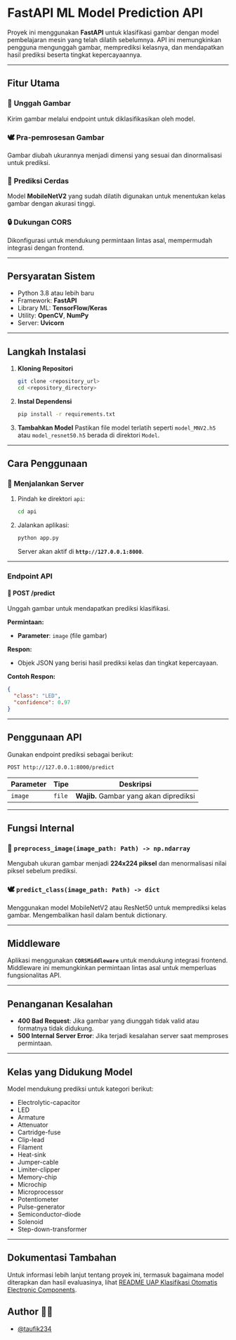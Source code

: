 # FastAPI ML Model Prediction API

Proyek ini menggunakan **FastAPI** untuk klasifikasi gambar dengan model pembelajaran mesin yang telah dilatih sebelumnya. API ini memungkinkan pengguna mengunggah gambar, memprediksi kelasnya, dan mendapatkan hasil prediksi beserta tingkat kepercayaannya.

---

## Fitur Utama

### 🔗 **Unggah Gambar**
Kirim gambar melalui endpoint untuk diklasifikasikan oleh model.

### 🕊️ **Pra-pemrosesan Gambar**
Gambar diubah ukurannya menjadi dimensi yang sesuai dan dinormalisasi untuk prediksi.

### 🧐 **Prediksi Cerdas**
Model **MobileNetV2** yang sudah dilatih digunakan untuk menentukan kelas gambar dengan akurasi tinggi.

### 🔒 **Dukungan CORS**
Dikonfigurasi untuk mendukung permintaan lintas asal, mempermudah integrasi dengan frontend.

---

## Persyaratan Sistem

- Python 3.8 atau lebih baru
- Framework: **FastAPI**
- Library ML: **TensorFlow/Keras**
- Utility: **OpenCV**, **NumPy**
- Server: **Uvicorn**

---

## Langkah Instalasi

1. **Kloning Repositori**
   ```bash
   git clone <repository_url>
   cd <repository_directory>
   ```

2. **Instal Dependensi**
   ```bash
   pip install -r requirements.txt
   ```

3. **Tambahkan Model**
   Pastikan file model terlatih seperti `model_MNV2.h5` atau `model_resnet50.h5` berada di direktori `Model`.

---

## Cara Penggunaan

### 🔄 Menjalankan Server

1. Pindah ke direktori `api`:
   ```bash
   cd api
   ```

2. Jalankan aplikasi:
   ```bash
   python app.py
   ```
   Server akan aktif di **`http://127.0.0.1:8000`**.

---

### Endpoint API

#### 🔎 **POST /predict**
Unggah gambar untuk mendapatkan prediksi klasifikasi.

**Permintaan:**
- **Parameter**: `image` (file gambar)

**Respon:**
- Objek JSON yang berisi hasil prediksi kelas dan tingkat kepercayaan.

**Contoh Respon:**
```json
{
  "class": "LED",
  "confidence": 0.97
}
```

---

## Penggunaan API

Gunakan endpoint prediksi sebagai berikut:

```http
POST http://127.0.0.1:8000/predict
```

| Parameter | Tipe    | Deskripsi                             |
|-----------|---------|---------------------------------------|
| `image`   | `file`  | **Wajib.** Gambar yang akan diprediksi |

---

## Fungsi Internal

### 🕎 `preprocess_image(image_path: Path) -> np.ndarray`
Mengubah ukuran gambar menjadi **224x224 piksel** dan menormalisasi nilai piksel sebelum prediksi.

### 🕊️ `predict_class(image_path: Path) -> dict`
Menggunakan model MobileNetV2 atau ResNet50 untuk memprediksi kelas gambar. Mengembalikan hasil dalam bentuk dictionary.

---

## Middleware

Aplikasi menggunakan **`CORSMiddleware`** untuk mendukung integrasi frontend. Middleware ini memungkinkan permintaan lintas asal untuk memperluas fungsionalitas API.

---

## Penanganan Kesalahan

- **400 Bad Request**: Jika gambar yang diunggah tidak valid atau formatnya tidak didukung.
- **500 Internal Server Error**: Jika terjadi kesalahan server saat memproses permintaan.

---

## Kelas yang Didukung Model

Model mendukung prediksi untuk kategori berikut:

- Electrolytic-capacitor
- LED
- Armature
- Attenuator
- Cartridge-fuse
- Clip-lead
- Filament
- Heat-sink
- Jumper-cable
- Limiter-clipper
- Memory-chip
- Microchip
- Microprocessor
- Potentiometer
- Pulse-generator
- Semiconductor-diode
- Solenoid
- Step-down-transformer
---
## Dokumentasi Tambahan

Untuk informasi lebih lanjut tentang proyek ini, termasuk bagaimana model diterapkan dan hasil evaluasinya, lihat [README UAP Klasifikasi Otomatis Electronic Components](https://github.com/taufik234/UAP-Machine-Learning/blob/b52072d029410cc5ba5f67a784f19fe34f65db38/README.md).

## Author 👨‍💻

- [@taufik234](https://github.com/taufik234)
